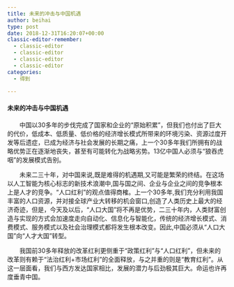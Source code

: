 ```yaml
---
title: 未来的冲击与中国机遇
author: beihai
type: post
date: 2018-12-31T16:20:07+00:00
classic-editor-remember:
  - classic-editor
  - classic-editor
  - classic-editor
  - classic-editor
categories:
  - 得到

---
```

#### 未来的冲击与中国机遇

&ensp;&ensp;&ensp;&ensp;中国以30多年的步伐完成了国家和企业的“原始积累”，但我们也付出了巨大的代价，低成本、低质量、低价格的经济增长模式所带来的环境污染、资源过度开发等后遗症，已成为经济与社会发展的长期之痛，上一个30多年我们所拥有的战略优势正在逐渐地丧失，甚至有可能转化为战略劣势。13亿中国人必须与“狼吞虎咽”的发展模式告别。
  
&ensp;&ensp;&ensp;&ensp;未来二三十年，对中国来说,既是难得的机遇期,又可能是繁荣的终结。在这场以人工智能为核心标志的新技术浪潮中,国与国之间、企业与企业之间的竞争根本上是人才的竞争。“人口红利”的观点值得商榷。上一个30多年,我们充分利用我国丰富的人口资源，并对接全球产业大转移的机会窗口,创造了人类历史上最大的经济奇迹，但是，今天及以后，“人口大国”将不再是优势，二三十年内，人类财富创造与实现的方式会加速度走向自动化、信息化与智能化，传统的经济增长模式、消费模式、服务模式以及社会治理模式都将发生根本改变。因此,中国必须从“人口大国”向“人才大国”转型。
  
&ensp;&ensp;&ensp;&ensp;我国前30多年释放的改革红利更侧重于“政策红利”与“人口红利”，但未来的改革则有赖于“法治红利+市场红利”的全面释放，与之并重的则是“教育红利”。从这一层面看，我们与西方发达国家相比，发展的潜力与后劲极其巨大。命运也许再度垂青中国。